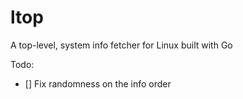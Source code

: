 # ltop
A top-level, system info fetcher for Linux built with Go

Todo:
 - [] Fix randomness on the info order